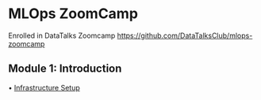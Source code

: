 # MLOps ZoomCamp
 Enrolled in DataTalks Zoomcamp https://github.com/DataTalksClub/mlops-zoomcamp

## Module 1: Introduction
• [Infrastructure Setup](01-Introduction/infrastructure.md)
